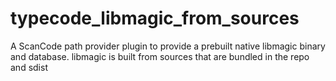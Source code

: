 # typecode_libmagic_from_sources
A ScanCode path provider plugin to provide a prebuilt native libmagic binary and database. libmagic is built from sources that are bundled in the repo and sdist
